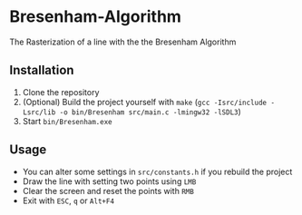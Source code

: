 # Bresenham-Algorithm
The Rasterization of a line with the the Bresenham Algorithm

## Installation
1. Clone the repository
2. (Optional) Build the project yourself with `make` (`gcc -Isrc/include -Lsrc/lib -o bin/Bresenham src/main.c -lmingw32 -lSDL3`)
3. Start `bin/Bresenham.exe`

## Usage
- You can alter some settings in `src/constants.h` if you rebuild the project
- Draw the line with setting two points using `LMB`
- Clear the screen and reset the points with `RMB`
- Exit with `ESC`, `q` or `Alt+F4`
